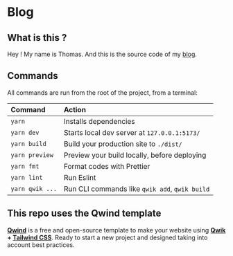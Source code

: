 # Blog

## What is this ?

Hey ! My name is Thomas. And this is the source code of my [blog](https://thomaspucci.com).

## Commands

All commands are run from the root of the project, from a terminal:

| Command         | Action                                         |
| :-------------- | :--------------------------------------------- |
| `yarn`          | Installs dependencies                          |
| `yarn dev`      | Starts local dev server at `127.0.0.1:5173/`   |
| `yarn build`    | Build your production site to `./dist/`        |
| `yarn preview`  | Preview your build locally, before deploying   |
| `yarn fmt`      | Format codes with Prettier                     |
| `yarn lint`     | Run Eslint                                     |
| `yarn qwik ...` | Run CLI commands like `qwik add`, `qwik build` |

## This repo uses the Qwind template

[**Qwind**](https://github.com/onwidget/qwind) is a free and open-source template to make your website using **[Qwik](https://qwik.builder.io/) + [Tailwind CSS](https://tailwindcss.com/)**. Ready to start a new project and designed taking into account best practices.
